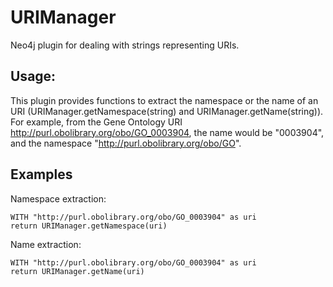 # URIManager
Neo4j plugin for dealing with strings representing URIs.

## Usage:
This plugin provides functions to extract the namespace or the name of an URI (URIManager.getNamespace(string) and URIManager.getName(string)). For example, from the Gene Ontology URI <http://purl.obolibrary.org/obo/GO_0003904>, the name would be "0003904", and the namespace "http://purl.obolibrary.org/obo/GO".

## Examples
Namespace extraction:
```
WITH "http://purl.obolibrary.org/obo/GO_0003904" as uri
return URIManager.getNamespace(uri)
```

Name extraction:
```
WITH "http://purl.obolibrary.org/obo/GO_0003904" as uri
return URIManager.getName(uri)
```
